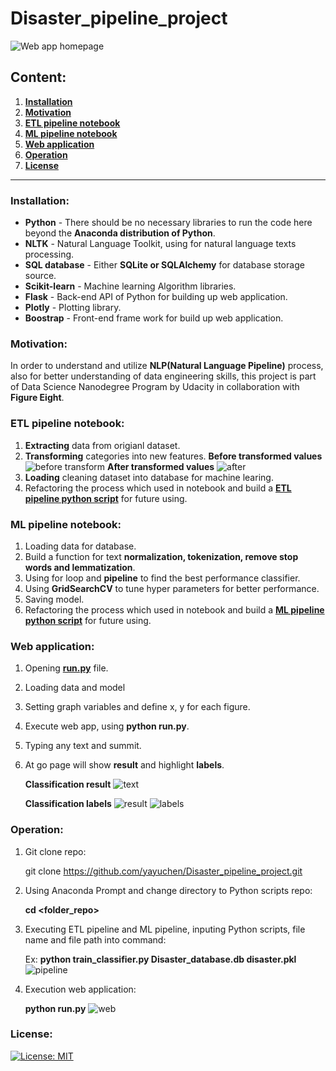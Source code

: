 # Disaster_pipeline_project
![**Web app homepage**](https://github.com/yayuchen/Disaster_pipeline_project/blob/main/images/homepage.png)

## Content:
1. [**Installation**](#Installation)
2. [**Motivation**](#Motivation)
3. [**ETL pipeline notebook**](#ETL-pipeline-notebook)
4. [**ML pipeline notebook**](#ML-pipeline-notebook)
5. [**Web application**](#Web-application)
6. [**Operation**](#Operation)
7. [**License**](#License)

----------------------------------------------------------------------------------------------------------------------------
### Installation:
* **Python** - There should be no necessary libraries to run the code here beyond the **Anaconda distribution of Python**. 
* **NLTK** - Natural Language Toolkit, using for natural language texts processing.
* **SQL database** - Either **SQLite or SQLAlchemy** for database storage source.
* **Scikit-learn** - Machine learning Algorithm libraries.
* **Flask** - Back-end API of Python for building up web application.
* **Plotly** - Plotting library.
* **Boostrap** - Front-end frame work for build up web application.

### Motivation:
In order to understand and utilize **NLP(Natural Language Pipeline)** process, also for better understanding of data engineering skills, this project is part of Data Science Nanodegree Program by Udacity in collaboration with **Figure Eight**. 

### ETL pipeline notebook:
1. **Extracting** data from origianl dataset.
2. **Transforming** categories into new features.
   **Before transformed values**
   ![before transform](https://github.com/yayuchen/Disaster_pipeline_project/blob/main/images/before_trans.png)
   **After transformed values**
   ![after](https://github.com/yayuchen/Disaster_pipeline_project/blob/main/images/after_trans.png)
3. **Loading** cleaning dataset into database for machine learing. 
4. Refactoring the process which used in notebook and build a [**ETL pipeline python script**](https://nbviewer.jupyter.org/github/yayuchen/Disaster_pipeline_project/blob/main/raw_files/ETL%20pipeline.ipynb#1) for future using.

### ML pipeline notebook:
1. Loading data for database.
2. Build a function for text **normalization, tokenization, remove stop words and lemmatization**.
3. Using for loop and **pipeline** to find the best performance classifier.
4. Using **GridSearchCV** to tune hyper parameters for better performance.
5. Saving model.
6. Refactoring the process which used in notebook and build a [**ML pipeline python script**](https://nbviewer.jupyter.org/github/yayuchen/Disaster_pipeline_project/blob/main/raw_files/ML_pipeline.ipynb#1) for future using. 

### Web application:
1. Opening [**run.py**](https://github.com/yayuchen/Disaster_pipeline_project/blob/main/app/run.py) file.
2. Loading data and model
3. Setting graph variables and define x, y for each figure.
4. Execute web app, using **python run.py**.
5. Typing any text and summit.
6. At go page will show **result** and highlight **labels**.

   **Classification result**
   ![text](https://github.com/yayuchen/Disaster_pipeline_project/blob/main/images/weather.png)
   
   **Classification labels**
   ![result](https://github.com/yayuchen/Disaster_pipeline_project/blob/main/images/result.png)
   ![labels](https://github.com/yayuchen/Disaster_pipeline_project/blob/main/images/labels.png)

### Operation:
1. Git clone repo:

    git clone https://github.com/yayuchen/Disaster_pipeline_project.git
    
2. Using Anaconda Prompt and change directory to Python scripts repo:

    **cd <folder_repo>**
    
3. Executing ETL pipeline and ML pipeline, inputing Python scripts, file name and file path into command:

    Ex: **python train_classifier.py Disaster_database.db disaster.pkl**
    ![pipeline](https://github.com/yayuchen/Disaster_pipeline_project/blob/main/images/operation.png)
    
4. Execution web application:

    **python run.py**
    ![web](https://github.com/yayuchen/Disaster_pipeline_project/blob/main/images/run_app.png)
    
### License:
[![License: MIT](https://img.shields.io/badge/License-MIT-yellow.svg)](https://opensource.org/licenses/MIT)

